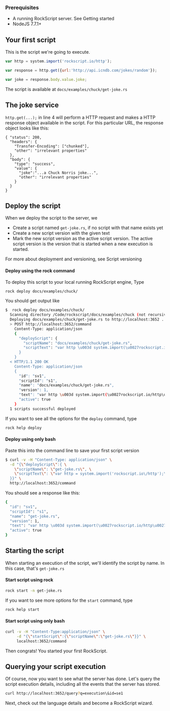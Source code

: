 ### Prerequisites

 * A running RockScript server.  See <a onclick="show('getting-started')">Getting started</a> 
 * NodeJS 7.7.1+

## Your first script

This is the script we're going to execute.

```javascript
var http = system.import('rockscript.io/http');

var response = http.get({url:'http://api.icndb.com/jokes/random'});

var joke = response.body.value.joke;
```

The script is available at `docs/examples/chuck/get-joke.rs`

## The joke service 

`http.get(...);` in line 4 will perform a HTTP request and makes 
a HTTP response object available in the script.  For this particular URL,
the response object looks like this:

```
{ "status": 200,
  "headers": { 
    "Transfer-Encoding": ["chunked"],
    "other": "irrelevant properties"
  },
  "body": {
    "type": "success",
    "value": {
      "joke":"...a Chuck Norris joke...",
      "other": "irrelevant properties"
    }
  }
}
```

## Deploy the script

When we deploy the script to the server, we 
* Create a script named `get-joke.rs`, if no script with that name exists yet
* Create a new script version with the given text
* Mark the new script version as the active script version.  The active script version is the version that is started 
  when a new execution is started.
  
For more about deployment and versioning, see <a onclick="show('script-versioning')">Script versioning</a>    

#### Deploy using the rock command

To deploy this script to your local running RockScript engine, Type

```bash
rock deploy docs/examples/chuck/
```

You should get output like 

```bash
$  rock deploy docs/examples/chuck/
  Scanning directory /Code/rockscript/docs/examples/chuck (not recursive) for files matching .*\.rs(t)?
  Deploying docs/examples/chuck/get-joke.rs to http://localhost:3652 ...
  > POST http://localhost:3652/command
    Content-Type: application/json
    {
      "deployScript": {
        "scriptName": "docs/examples/chuck/get-joke.rs",
        "scriptText": "var http \u003d system.import(\u0027rockscript.io/http\u0027);\n\nvar response \u003d http.get({url:\...
      }
    }
  < HTTP/1.1 200 OK
    Content-Type: application/json
    {
      "id": "sv1",
      "scriptId": "s1",
      "name": "docs/examples/chuck/get-joke.rs",
      "version": 1,
      "text": "var http \u003d system.import(\u0027rockscript.io/http\u0027);\n\nvar response \u003d http.get({url:\u0027htt...
      "active": true
    }
  1 scripts successful deployed
```

If you want to see all the options for the `deploy` command, type

```bash
rock help deploy
```

#### Deploy using only bash 

Paste this into the command line to save your first script version
 
```bash
$ curl -v -H "Content-Type: application/json" \
  -d "{\"deployScript\":{ \
    \"scriptName\": \"get-joke.rs\", \
    \"scriptText\": \"var http = system.import('rockscript.io\/http');\r\n\r\nvar response = http.get({url:'http:\/\/api.icndb.com\/jokes\/random'});\r\n\r\nvar joke = response.body.value.joke;\" \
  }}" \
  http://localhost:3652/command
```

You should see a response like this:

```bash
{
  "id": "sv1",
  "scriptId": "s1",
  "name": "get-joke.rs",
  "version": 1,
  "text": "var http \u003d system.import(\u0027rockscript.io/http\u0027);\r\n\r\nvar response \u003d http.get({url:\u0027http://api.icndb.com/jokes/random\u0027});\r\n\r\nvar joke \u003d response.body.value.joke;",
  "active": true
}
```

## Starting the script

When starting an execution of the script, we'll identify the script by name. In 
this case, that's `get-joke.rs`   

#### Start script using rock

```bash
rock start -n get-joke.rs
```

If you want to see more options for the `start` command, type

```bash
rock help start
``` 

#### Start script using only bash

```bash
curl -v -H "Content-Type:application/json" \
     -d "{\"startScript\":{\"scriptName\":\"get-joke.rs\"}}" \
     localhost:3652/command
```

Then congrats! You started your first RockScript.

## Querying your script execution

Of course, now you want to see what the server has done.  Let's query 
the script execution details, including all the events that the server 
has stored.

```bash
curl http://localhost:3652/query?q=execution\&id=se1
```

Next, check out the <a onclick="language">language details</a> 
and become a RockScript wizard.